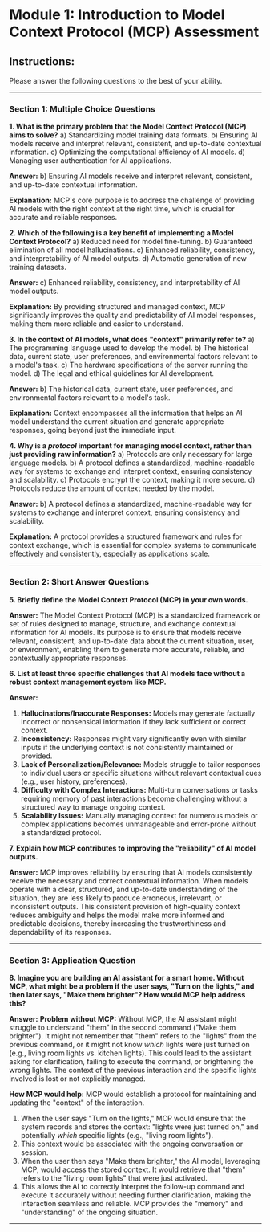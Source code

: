 # Module 1: Introduction to Model Context Protocol (MCP) Assessment

## Instructions:
Please answer the following questions to the best of your ability.

---

### Section 1: Multiple Choice Questions

**1. What is the primary problem that the Model Context Protocol (MCP) aims to solve?**
    a) Standardizing model training data formats.
    b) Ensuring AI models receive and interpret relevant, consistent, and up-to-date contextual information.
    c) Optimizing the computational efficiency of AI models.
    d) Managing user authentication for AI applications.

**Answer:** b) Ensuring AI models receive and interpret relevant, consistent, and up-to-date contextual information.

**Explanation:** MCP's core purpose is to address the challenge of providing AI models with the right context at the right time, which is crucial for accurate and reliable responses.

**2. Which of the following is a key benefit of implementing a Model Context Protocol?**
    a) Reduced need for model fine-tuning.
    b) Guaranteed elimination of all model hallucinations.
    c) Enhanced reliability, consistency, and interpretability of AI model outputs.
    d) Automatic generation of new training datasets.

**Answer:** c) Enhanced reliability, consistency, and interpretability of AI model outputs.

**Explanation:** By providing structured and managed context, MCP significantly improves the quality and predictability of AI model responses, making them more reliable and easier to understand.

**3. In the context of AI models, what does "context" primarily refer to?**
    a) The programming language used to develop the model.
    b) The historical data, current state, user preferences, and environmental factors relevant to a model's task.
    c) The hardware specifications of the server running the model.
    d) The legal and ethical guidelines for AI development.

**Answer:** b) The historical data, current state, user preferences, and environmental factors relevant to a model's task.

**Explanation:** Context encompasses all the information that helps an AI model understand the current situation and generate appropriate responses, going beyond just the immediate input.

**4. Why is a *protocol* important for managing model context, rather than just providing raw information?**
    a) Protocols are only necessary for large language models.
    b) A protocol defines a standardized, machine-readable way for systems to exchange and interpret context, ensuring consistency and scalability.
    c) Protocols encrypt the context, making it more secure.
    d) Protocols reduce the amount of context needed by the model.

**Answer:** b) A protocol defines a standardized, machine-readable way for systems to exchange and interpret context, ensuring consistency and scalability.

**Explanation:** A protocol provides a structured framework and rules for context exchange, which is essential for complex systems to communicate effectively and consistently, especially as applications scale.

---

### Section 2: Short Answer Questions

**5. Briefly define the Model Context Protocol (MCP) in your own words.**

**Answer:** The Model Context Protocol (MCP) is a standardized framework or set of rules designed to manage, structure, and exchange contextual information for AI models. Its purpose is to ensure that models receive relevant, consistent, and up-to-date data about the current situation, user, or environment, enabling them to generate more accurate, reliable, and contextually appropriate responses.

**6. List at least three specific challenges that AI models face without a robust context management system like MCP.**

**Answer:**
1.  **Hallucinations/Inaccurate Responses:** Models may generate factually incorrect or nonsensical information if they lack sufficient or correct context.
2.  **Inconsistency:** Responses might vary significantly even with similar inputs if the underlying context is not consistently maintained or provided.
3.  **Lack of Personalization/Relevance:** Models struggle to tailor responses to individual users or specific situations without relevant contextual cues (e.g., user history, preferences).
4.  **Difficulty with Complex Interactions:** Multi-turn conversations or tasks requiring memory of past interactions become challenging without a structured way to manage ongoing context.
5.  **Scalability Issues:** Manually managing context for numerous models or complex applications becomes unmanageable and error-prone without a standardized protocol.

**7. Explain how MCP contributes to improving the "reliability" of AI model outputs.**

**Answer:** MCP improves reliability by ensuring that AI models consistently receive the necessary and correct contextual information. When models operate with a clear, structured, and up-to-date understanding of the situation, they are less likely to produce erroneous, irrelevant, or inconsistent outputs. This consistent provision of high-quality context reduces ambiguity and helps the model make more informed and predictable decisions, thereby increasing the trustworthiness and dependability of its responses.

---

### Section 3: Application Question

**8. Imagine you are building an AI assistant for a smart home. Without MCP, what might be a problem if the user says, "Turn on the lights," and then later says, "Make them brighter"? How would MCP help address this?**

**Answer:**
**Problem without MCP:**
Without MCP, the AI assistant might struggle to understand "them" in the second command ("Make them brighter"). It might not remember that "them" refers to the "lights" from the previous command, or it might not know *which* lights were just turned on (e.g., living room lights vs. kitchen lights). This could lead to the assistant asking for clarification, failing to execute the command, or brightening the wrong lights. The context of the previous interaction and the specific lights involved is lost or not explicitly managed.

**How MCP would help:**
MCP would establish a protocol for maintaining and updating the "context" of the interaction.
1.  When the user says "Turn on the lights," MCP would ensure that the system records and stores the context: "lights were just turned on," and potentially *which* specific lights (e.g., "living room lights").
2.  This context would be associated with the ongoing conversation or session.
3.  When the user then says "Make them brighter," the AI model, leveraging MCP, would access the stored context. It would retrieve that "them" refers to the "living room lights" that were just activated.
4.  This allows the AI to correctly interpret the follow-up command and execute it accurately without needing further clarification, making the interaction seamless and reliable. MCP provides the "memory" and "understanding" of the ongoing situation.

---